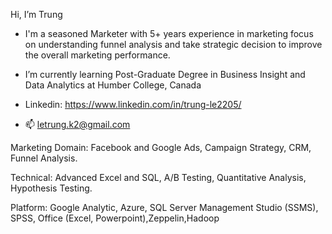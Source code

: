 Hi, I’m Trung

- I'm a seasoned Marketer with 5+ years experience in marketing focus on understanding funnel analysis and take 
  strategic decision to improve the overall marketing performance. 
 
- I’m currently learning Post-Graduate Degree in Business Insight and Data Analytics at Humber College, Canada 

- Linkedin: https://www.linkedin.com/in/trung-le2205/
- 📫  letrung.k2@gmail.com 

Marketing Domain: Facebook and Google Ads, Campaign Strategy, CRM, Funnel Analysis. 

Technical: Advanced Excel and SQL, A/B Testing, Quantitative Analysis, Hypothesis Testing.

Platform: Google Analytic, Azure, SQL Server Management Studio (SSMS), SPSS, Office (Excel, Powerpoint),Zeppelin,Hadoop
